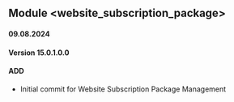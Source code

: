 ## Module <website_subscription_package>

#### 09.08.2024
#### Version 15.0.1.0.0
#### ADD
- Initial commit for Website Subscription Package Management
